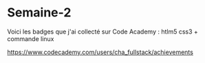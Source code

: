 # Semaine-2

Voici les badges que j'ai collecté sur Code Academy : htlm5 css3 + commande linux

https://www.codecademy.com/users/cha_fullstack/achievements

